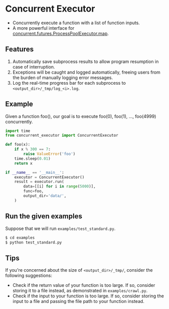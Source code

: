 # Concurrent Executor  

- Concurrently execute a function with a list of function inputs.
- A more powerful interface for [concurrent.futures.ProcessPoolExecutor.map](https://docs.python.org/3/library/concurrent.futures.html#concurrent.futures.Executor.map).

## Features

1. Automatically save subprocess results to allow program resumption in case of interruption.
2. Exceptions will be caught and logged automatically, freeing users from the burden of manually logging error messages.
3. Log the real-time progress bar for each subprocess to `<output_dir>/_tmp/log_<i>.log`.

## Example

Given a function foo(), our goal is to execute foo(0), foo(1), ..., foo(4999) concurrently.

```python
import time
from concurrent_executor import ConcurrentExecutor

def foo(x):
    if x % 300 == 7:
        raise ValueError('foo')
    time.sleep(0.01)
    return x

if __name__ == '__main__':
    executor = ConcurrentExecutor()
    result = executor.run(
        data=[[i] for i in range(5000)],
        func=foo,
        output_dir='data/',
    )
```

## Run the given examples

Suppose that we will run `examples/test_standard.py`.

```bash
$ cd examples
$ python test_standard.py
```

## Tips

If you're concerned about the size of `<output_dir>/_tmp/`, consider the following suggestions:

- Check if the return value of your function is too large. If so, consider storing it to a file instead, as demonstrated in `examples/crawl.py`.
- Check if the input to your function is too large. If so, consider storing the input to a file and passing the file path to your function instead.
